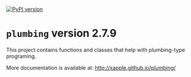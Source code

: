 [![PyPI version](https://badge.fury.io/py/plumbing.svg)](https://badge.fury.io/py/plumbing)

# `plumbing` version 2.7.9

This project contains functions and classes that help with plumbing-type programing.

More documentation is available at:
<http://xapple.github.io/plumbing/>